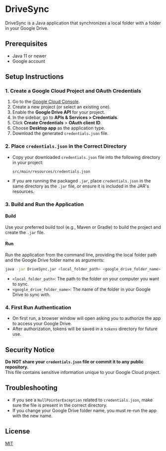 # DriveSync

DriveSync is a Java application that synchronizes a local folder with a folder in your Google Drive.

## Prerequisites

- Java 11 or newer
- Google account

## Setup Instructions

### 1. Create a Google Cloud Project and OAuth Credentials

1. Go to the [Google Cloud Console](https://console.cloud.google.com/).
2. Create a new project (or select an existing one).
3. Enable the **Google Drive API** for your project.
4. In the sidebar, go to **APIs & Services > Credentials**.
5. Click **Create Credentials** > **OAuth client ID**.
6. Choose **Desktop app** as the application type.
7. Download the generated `credentials.json` file.

### 2. Place `credentials.json` in the Correct Directory

- Copy your downloaded `credentials.json` file into the following directory in your project:
  ```
  src/main/resources/credentials.json
  ```
- If you are running the packaged `.jar`, place `credentials.json` in the same directory as the `.jar` file, or ensure it is included in the JAR's resources.

### 3. Build and Run the Application

#### Build

Use your preferred build tool (e.g., Maven or Gradle) to build the project and create the `.jar` file.

#### Run

Run the application from the command line, providing the local folder path and the Google Drive folder name as arguments:

```sh
java -jar DriveSync.jar <local_folder_path> <google_drive_folder_name>
```

- `<local_folder_path>`: The path to the folder on your computer you want to sync.
- `<google_drive_folder_name>`: The name of the folder in your Google Drive to sync with.

### 4. First Run Authentication

- On first run, a browser window will open asking you to authorize the app to access your Google Drive.
- After authorization, tokens will be saved in a `tokens` directory for future use.

## Security Notice

**Do NOT share your `credentials.json` file or commit it to any public repository.**  
This file contains sensitive information unique to your Google Cloud project.

## Troubleshooting

- If you see a `NullPointerException` related to `credentials.json`, make sure the file is present in the correct directory.
- If you change your Google Drive folder name, you must re-run the app with the new name.

## License

[MIT](LICENSE)